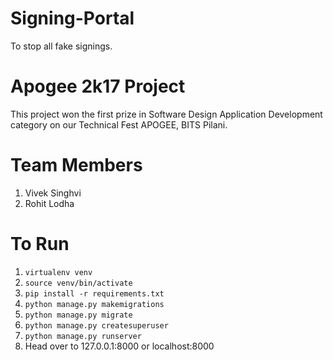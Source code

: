 # Signing-Portal 
To stop all fake signings.

#  Apogee 2k17 Project

This project won the first prize in Software Design Application Development category on our Technical Fest APOGEE, BITS Pilani.

# Team Members
1. Vivek Singhvi
2. Rohit Lodha

# To Run
1. `virtualenv venv`
2. `source venv/bin/activate`
3. `pip install -r requirements.txt`	
4. `python manage.py makemigrations`
5. `python manage.py migrate`
6. `python manage.py createsuperuser`
7. `python manage.py runserver`
8. Head over to 127.0.0.1:8000 or localhost:8000
